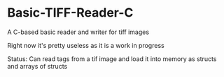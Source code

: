 # Basic-TIFF-Reader-C
A C-based basic reader and writer for tiff images

Right now it's pretty useless as it is a work in progress

Status: Can read tags from a tif image and load it into memory as structs and arrays of structs
